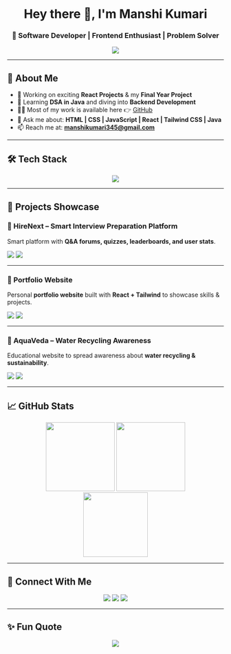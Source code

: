 <h1 align="center">Hey there 👋, I'm Manshi Kumari</h1>
<h3 align="center">🚀 Software Developer | Frontend Enthusiast | Problem Solver</h3>

<p align="center">
  <img src="https://readme-typing-svg.herokuapp.com?font=Fira+Code&size=25&color=FF5733&center=true&vCenter=true&width=600&lines=🚀+Frontend+Developer;✨+Always+Learning" />
</p>



---

## 🌟 About Me  

- 🔭 Working on exciting **React Projects** & my **Final Year Project**  
- 🌱 Learning **DSA in Java** and diving into **Backend Development**  
- 👩‍💻 Most of my work is available here 👉 [GitHub](https://github.com/manshikumari67)  
- 💬 Ask me about: **HTML | CSS | JavaScript | React | Tailwind CSS | Java**  
- 📫 Reach me at: **manshikumari345@gmail.com**  

---

## 🛠️ Tech Stack  

<div align="center">
  <img src="https://skillicons.dev/icons?i=html,css,js,react,tailwind,java,git,github,vscode" />
</div>

---

## 🚀 Projects Showcase  

### 🔹 HireNext – Smart Interview Preparation Platform  
Smart platform with **Q&A forums, quizzes, leaderboards, and user stats**.  
<p>
  <a href="https://github.com/manshikumari67/HireNext"><img src="https://img.shields.io/badge/GitHub-100000?style=for-the-badge&logo=github&logoColor=white" /></a>
  <a href="https://your-live-demo-link.com"><img src="https://img.shields.io/badge/Live_Demo-28a745?style=for-the-badge&logo=vercel&logoColor=white" /></a>
</p>

---

### 🔹 Portfolio Website  
Personal **portfolio website** built with **React + Tailwind** to showcase skills & projects.  
<p>
  <a href="https://github.com/manshikumari67/Portfolio"><img src="https://img.shields.io/badge/GitHub-100000?style=for-the-badge&logo=github&logoColor=white" /></a>
  <a href="https://your-portfolio-link.com"><img src="https://img.shields.io/badge/Live_Demo-28a745?style=for-the-badge&logo=vercel&logoColor=white" /></a>
</p>

---

### 🔹 AquaVeda – Water Recycling Awareness  
Educational website to spread awareness about **water recycling & sustainability**.  
<p>
  <a href="https://github.com/manshikumari67/AquaVeda"><img src="https://img.shields.io/badge/GitHub-100000?style=for-the-badge&logo=github&logoColor=white" /></a>
  <a href="https://your-aquaveda-link.com"><img src="https://img.shields.io/badge/Live_Demo-28a745?style=for-the-badge&logo=vercel&logoColor=white" /></a>
</p>

---

## 📈 GitHub Stats  

<div align="center">
  <img src="https://github-readme-stats.vercel.app/api?username=manshikumari67&show_icons=true&theme=radical&hide_border=true" height="160" />
  <img src="https://github-readme-streak-stats.herokuapp.com/?user=manshikumari67&theme=radical&hide_border=true" height="160" />
</div>

<div align="center">
  <img src="https://github-readme-stats.vercel.app/api/top-langs/?username=manshikumari67&layout=compact&theme=radical&hide_border=true" height="150" />
</div>

---

## 🔗 Connect With Me  

<p align="center">
  <a href="mailto:manshikumari345@gmail.com"><img src="https://img.shields.io/badge/Gmail-D14836?style=for-the-badge&logo=gmail&logoColor=white" /></a>
  <a href="https://linkedin.com/in/your-linkedin-profile"><img src="https://img.shields.io/badge/LinkedIn-0077B5?style=for-the-badge&logo=linkedin&logoColor=white" /></a>
  <a href="https://github.com/manshikumari67"><img src="https://img.shields.io/badge/GitHub-100000?style=for-the-badge&logo=github&logoColor=white" /></a>
</p>

---

## ✨ Fun Quote  

<p align="center">
  <img src="https://quotes-github-readme.vercel.app/api?type=horizontal&theme=radical" />
</p>



